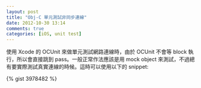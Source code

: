 ```yaml
---
layout: post
title: "Obj-C 單元測試非同步連線"
date: 2012-10-30 13:14
comments: true
categories: [iOS, unit test]
---
```

使用 Xcode 的 OCUnit 來做單元測試網路連線時，由於 OCUnit 不會等 block 執行，所以會直接跳到 pass。一般正常作法應該是用 mock object 來測試，不過總有要實際測試真實連線的時候。這時可以使用以下的 snippet:

{% gist 3978482 %}
